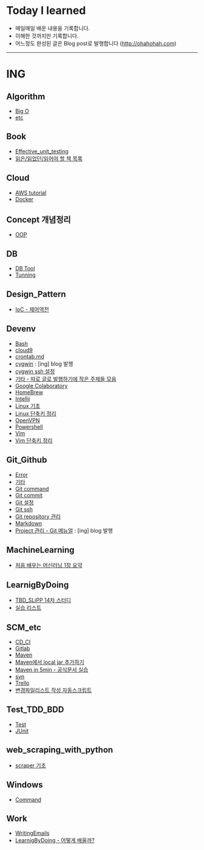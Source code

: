 # Today I learned
- 매일매일 배운 내용을 기록합니다. 
- 이해한 것까지만 기록합니다.
- 어느정도 완성된 글은 Blog post로 발행합니다 (http://ohahohah.com)
---------------
# ING

## Algorithm
- [Big O](Algorithm/BigO.md)
- [etc](Algorithm/etc.md)

## Book
- [Effective_unit_testing](Book/Effective_unit_testing.md)
- [읽은/읽었던/읽어야 할 책 목록](Book/intersting_book.md)

## Cloud
- [AWS tutorial](Cloud/aws_tutorial.md)
- [Docker](Cloud/docker.md)

## Concept 개념정리
- [OOP](Concept/OOP.md)

## DB
- [DB Tool](DB/tool.md)
- [Tunning](DB/Tunning.md)

## Design_Pattern
- [IoC - 제어역전](Design_Pattern/Ioc.md)

## Devenv
- [Bash](Devenv/bash.md)
- [cloud9](Devenv/cloud9.md)
- [crontab.md](Devenv/crontab.md)
- [cygwin](Devenv/cygwin.md) :  [ing] blog 발행
- [cygwin ssh 설정](Devenv/cygwin_ssh.md)
- [기타 - 따로 글로 발행하기에 작은 주제들 모음](Devenv/etc.md)
- [Google Colaboratory](Devenv/Google_Colaboratory.md)
- [HomeBrew](Devenv/homebrew.md)
- [Intellij](Devenv/Intellij.md)
- [Linux 기초](Devenv/linux.md)
- [Linux 단축키 정리](Devenv/linux_command.md)
- [OpenVPN](Devenv/openvpn.md)
- [Powershell](Devenv/powershell.md)
- [Vim](Devenv/vim.md)
- [Vim 단축키 정리](Devenv/vim_shortcut.md)

## Git_Github
- [Error](Git_Github/Error.md)
- [기타](Git_Github/etc.md)
- [Git command](Git_Github/git_command.md)
- [Git commit](Git_Github/git_commit.md)
- [Git 설정](Git_Github/git_config.md)
- [Git ssh](Git_Github/git_ssh.md)
- [Git repository 관리](Git_Github/git_local_to_remote.md)
- [Markdown](Git_Github/Markdown.md)
- [Project 관리 - Git 메뉴얼](Git_Github/how_to_setup_project.md) : [ing] blog 발행

## MachineLearning
- [처음 배우는 머신러닝 1장 요약](MachineLearning/hanbit_firstml_ch01.md)

## LearnigByDoing
- [TBD_SLiPP 14차 스터디](Learning_by_doing/TBD_SLiPP.md)
- [실습 리스트](Learning_by_doing/ing.md)

## SCM_etc
- [CD_CI](SCM_etc/CD_CI.md)
- [Gitlab](SCM_etc/gitlab.md)
- [Maven](SCM_etc/maven.md)
- [Maven에서 local jar 추가하기](SCM_etc/maven_add_local_jar.md)
- [Maven in 5min - 공식문서 실습](SCM_etc/maven_in5min.md)
- [svn](SCM_etc/svn.md)
- [Trello](SCM_etc/Trello.md)
- [변경파일리스트 작성 자동스크립트](SCM_etc/modifiedFile_script.md)

## Test_TDD_BDD
- [Test](Test_TDD_BDD/Test.md)
- [JUnit](Test_TDD_BDD/JUnit.md)

## web_scraping_with_python
- [scraper 기초](web_scraping_with_python/scraper_basic.md)

## Windows
- [Command](Windows/command.md)

## Work
- [WritingEmails](Work/WritingEmails.md)
- [LearnigByDoing - 어떻게 배울까?](Work/LearnigByDoing.md)
